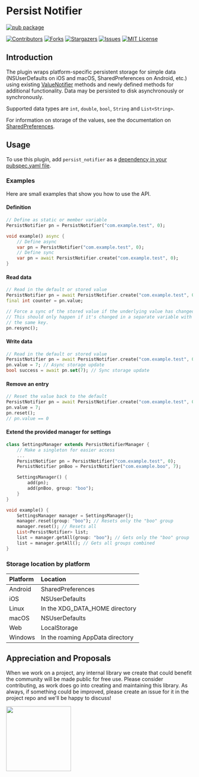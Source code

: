 # Persist Notifier

[![pub package](https://img.shields.io/pub/v/persist_notifier.svg)](https://pub.dev/packages/persist_notifier)

[![Contributors][contributors-shield]][contributors-url]
[![Forks][forks-shield]][forks-url]
[![Stargazers][stars-shield]][stars-url]
[![Issues][issues-shield]][issues-url]
[![MIT License][license-shield]][license-url]

## Introduction

The plugin wraps platform-specific persistent storage for simple data
(NSUserDefaults on iOS and macOS, SharedPreferences on Android, etc.) using existing [ValueNotifier](https://api.flutter.dev/flutter/foundation/ValueNotifier-class.html) methods and newly defined methods for additional functionality.
Data may be persisted to disk asynchronously or synchronously.

Supported data types are `int`, `double`, `bool`, `String` and `List<String>`.

For information on storage of the values, see the documentation on [SharedPreferences](https://pub.dev/packages/shared_preferences).

## Usage
To use this plugin, add `persist_notifier` as a [dependency in your pubspec.yaml file](https://flutter.dev/docs/development/platform-integration/platform-channels).

### Examples
Here are small examples that show you how to use the API.

#### Definition
```dart
// Define as static or member variable
PersistNotifier pn = PersistNotifier("com.example.test", 0);

void example() async {
    // Define async
    var pn = PersistNotifier("com.example.test", 0);
    // Define sync
    var pn = await PersistNotifier.create("com.example.test", 0);
}
```

#### Read data
```dart
// Read in the default or stored value
PersistNotifier pn = await PersistNotifier.create("com.example.test", 0);
final int counter = pn.value;

// Force a sync of the stored value if the underlying value has changed.
// This should only happen if it's changed in a separate variable with
// the same key.
pn.resync();
```

#### Write data
```dart
// Read in the default or stored value
PersistNotifier pn = await PersistNotifier.create("com.example.test", 0);
pn.value = 7; // Async storage update
bool success = await pn.set(7); // Sync storage update
```

#### Remove an entry
```dart
// Reset the value back to the default
PersistNotifier pn = await PersistNotifier.create("com.example.test", 0);
pn.value = 7;
pn.reset();
// pn.value == 0
```

#### Extend the provided manager for settings
```dart
class SettingsManager extends PersistNotifierManager {
    // Make a singleton for easier access
    ...
    PersistNotifier pn = PersistNotifier("com.example.test", 0);
    PersistNotifier pnBoo = PersistNotifier("com.example.boo", 7);

    SettingsManager() {
        add(pn);
        add(pnBoo, group: "boo");
    }
}

void example() {
    SettingsManager manager = SettingsManager();
    manager.reset(group: "boo"); // Resets only the "boo" group
    manager.reset(); // Resets all
    List<PersistNotifier> list;
    list = manager.getAll(group: "boo"); // Gets only the "boo" group
    list = manager.getAll(); // Gets all groups combined
}
```

### Storage location by platform

| Platform | Location                         |
| :------- | :------------------------------- |
| Android  | SharedPreferences                |
| iOS      | NSUserDefaults                   |
| Linux    | In the XDG_DATA_HOME directory   |
| macOS    | NSUserDefaults                   |
| Web      | LocalStorage                     |
| Windows  | In the roaming AppData directory |

## Appreciation and Proposals

When we work on a project, any internal library we create that could benefit the community will be made public for free use. Please consider contributing, as work does go into creating and maintaining this library. As always, if something could be improved, please create an issue for it in the project repo and we'll be happy to discuss!

[<img src="img/buymecoffee.png" width="175"/>](https://www.buymeacoffee.com/voidari)

<!-- MARKDOWN LINKS & IMAGES -->
<!-- https://www.markdownguide.org/basic-syntax/#reference-style-links -->
[contributors-shield]: https://img.shields.io/github/contributors/voidari/flutter-persist-notifier.svg?style=for-the-badge
[contributors-url]: https://github.com/voidari/flutter-persist-notifier/graphs/contributors
[forks-shield]: https://img.shields.io/github/forks/voidari/flutter-persist-notifier.svg?style=for-the-badge
[forks-url]: https://github.com/voidari/flutter-persist-notifier/network/members
[stars-shield]: https://img.shields.io/github/stars/voidari/flutter-persist-notifier.svg?style=for-the-badge
[stars-url]: https://github.com/voidari/flutter-persist-notifier/stargazers
[issues-shield]: https://img.shields.io/github/issues/voidari/flutter-persist-notifier.svg?style=for-the-badge
[issues-url]: https://github.com/voidari/flutter-persist-notifier/issues
[license-shield]: https://img.shields.io/github/license/voidari/flutter-persist-notifier.svg?style=for-the-badge
[license-url]: https://github.com/voidari/flutter-persist-notifier/blob/main/LICENSE